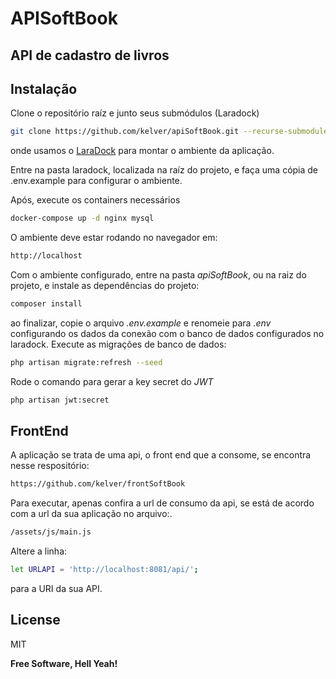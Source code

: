 # APISoftBook
## API de cadastro de livros
## Instalação

Clone o repositório raíz e junto seus submódulos (Laradock)
```sh
git clone https://github.com/kelver/apiSoftBook.git --recurse-submodules
```
onde usamos o [LaraDock](http://laradock.io/) para montar o ambiente da aplicação.

Entre na pasta laradock, localizada na raíz do projeto, e faça uma cópia de .env.example para configurar o ambiente.

Após, execute os containers necessários
```sh
docker-compose up -d nginx mysql
```
O ambiente deve estar rodando no navegador em:
```sh
http://localhost
```

Com o ambiente configurado, entre na pasta _apiSoftBook_, ou na raiz do projeto, e instale as dependências do projeto:
```sh
composer install
```
ao finalizar, copie o arquivo _.env.example_ e renomeie para _.env_ configurando os dados da conexão com o banco de dados configurados no laradock.
Execute as migrações de banco de dados:
```sh
php artisan migrate:refresh --seed
```

Rode o comando para gerar a key secret do _JWT_
```sh
php artisan jwt:secret
```

## FrontEnd

A aplicação se trata de uma api, o front end que a consome, se encontra nesse respositório:
```sh
https://github.com/kelver/frontSoftBook
```
Para executar, apenas confira a url de consumo da api, se está de acordo com a url da sua aplicação no arquivo:.
```sh
/assets/js/main.js
```
Altere a linha:
```sh
let URLAPI = 'http://localhost:8081/api/';
```
para a URI da sua API.



## License

MIT

**Free Software, Hell Yeah!**
